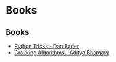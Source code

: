 # Books

## Books

* [Python Tricks - Dan Bader](https://www.goodreads.com/en/book/show/36555966)
* [Grokking Algorithms - Aditya Bhargava](https://www.goodreads.com/book/show/22847284-grokking-algorithms-an-illustrated-guide-for-programmers-and-other-curio)

## 

